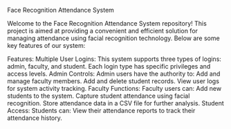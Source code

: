 Face Recognition Attendance System

Welcome to the Face Recognition Attendance System repository! This project is aimed at providing a convenient and efficient solution for managing attendance using facial recognition technology. Below are some key features of our system:

Features:
Multiple User Logins:
This system supports three types of logins: admin, faculty, and student. Each login type has specific privileges and access levels.
Admin Controls:
Admin users have the authority to:
Add and manage faculty members.
Add and delete student records.
View user logs for system activity tracking.
Faculty Functions:
Faculty users can:
Add new students to the system.
Capture student attendance using facial recognition.
Store attendance data in a CSV file for further analysis.
Student Access:
Students can:
View their attendance reports to track their attendance history.
